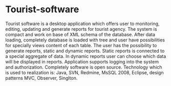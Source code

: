 # Tourist-software
Tourist software is a desktop application which offers user to monitoring, editing, updating and generate reports for tourist agency. The system is compact and work on base of XML schema of the database. After data loading, completely database is loaded with tree and user have possibilities for specially views content of each table. The user has the possibility to generate reports, static and dynamic reports. Static reports is connected to a special aggregate of data. In dynamic reports user can choose which data will be displayed in reports. Application supports logging into the system and authorization. Completely software is open source. Technology which is used to realization is: Java, SVN, Redmine, MsSQL 2008, Eclipse, design patterns MVC, Observer, Singlton.
